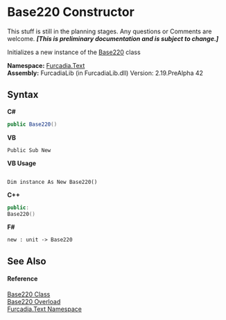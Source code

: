 # Base220 Constructor 
This stuff is still in the planning stages. Any questions or Comments are welcome. _**\[This is preliminary documentation and is subject to change.\]**_

Initializes a new instance of the <a href="T_Furcadia_Text_Base220">Base220</a> class

**Namespace:**&nbsp;<a href="N_Furcadia_Text">Furcadia.Text</a><br />**Assembly:**&nbsp;FurcadiaLib (in FurcadiaLib.dll) Version: 2.19.PreAlpha 42

## Syntax

**C#**<br />
``` C#
public Base220()
```

**VB**<br />
``` VB
Public Sub New
```

**VB Usage**<br />
``` VB Usage

Dim instance As New Base220()
```

**C++**<br />
``` C++
public:
Base220()
```

**F#**<br />
``` F#
new : unit -> Base220
```


## See Also


#### Reference
<a href="T_Furcadia_Text_Base220">Base220 Class</a><br /><a href="Overload_Furcadia_Text_Base220__ctor">Base220 Overload</a><br /><a href="N_Furcadia_Text">Furcadia.Text Namespace</a><br />